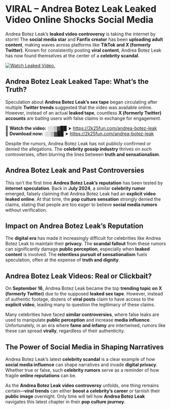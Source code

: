 # VIRAL – Andrea Botez Leak Leaked Video Online Shocks Social Media 

Andrea Botez Leak’s **leaked video controversy** is taking the internet by storm! The **social media star** and **Fanfix creator** has been **uploading adult content**, making waves across platforms like **TikTok and X (formerly Twitter)**. Known for consistently posting **viral content**, Andrea Botez Leak has now found themselves at the center of a **celebrity scandal**.  

[![Watch Leaked Video.](https://miro.medium.com/v2/resize:fit:828/format:webp/1*cilzJN44JGOrTw9NJCrNHA.gif "Watch Leaked Video")](https://2k25fun.com/andrea-botez-leak)

## **Andrea Botez Leak Leaked Tape: What’s the Truth?**  
Speculation about **Andrea Botez Leak’s sex tape** began circulating after multiple **Twitter trends** suggested that the video was available online. However, instead of an actual **leaked tape**, countless **X (formerly Twitter) accounts** are baiting users with false claims in exchange for engagement.  

🔹 **Watch the video:** ░░▒▓██ ➤ https://2k25fun.com/andrea-botez-leak  
🔹 **Download now:** ░░▒▓██ ➤ https://2k25fun.com/andrea-botez-leak  

Despite the rumors, Andrea Botez Leak has not publicly confirmed or denied the allegations. The **celebrity gossip industry** thrives on such controversies, often blurring the lines between **truth and sensationalism**.  

## **Andrea Botez Leak and Past Controversies**  
This isn’t the first time **Andrea Botez Leak’s reputation** has been tested by **internet speculation**. Back in **July 2024**, a similar **celebrity rumor** emerged, falsely claiming that Andrea Botez Leak had an **explicit video leaked online**. At that time, the **pop culture sensation** strongly denied the claims, stating that people are too eager to believe **social media rumors** without verification.  

## **Impact on Andrea Botez Leak’s Reputation**  
The **digital era** has made it increasingly difficult for celebrities like Andrea Botez Leak to maintain their **privacy**. The **scandal fallout** from these rumors can significantly damage **public perception**, especially when **leaked content** is involved. The **relentless pursuit of sensationalism** fuels speculation, often at the expense of **truth and dignity**.  

## **Andrea Botez Leak Videos: Real or Clickbait?**  
On **September 16**, Andrea Botez Leak became the top **trending topic on X (formerly Twitter)** due to the supposed **leaked sex tape**. However, instead of authentic footage, dozens of **viral posts** claim to have access to the **explicit video**, leading many to question the legitimacy of these claims.  

Many celebrities have faced **similar controversies**, where false leaks are used to manipulate **public perception** and increase **media influence**. Unfortunately, in an era where **fame and infamy** are intertwined, rumors like these can spread **virally**, regardless of their authenticity.  

## **The Power of Social Media in Shaping Narratives**  
Andrea Botez Leak’s latest **celebrity scandal** is a clear example of how **social media influence** can shape narratives and invade **digital privacy**. Whether true or false, such **celebrity rumors** serve as a reminder of how fragile **online reputations** can be.  

As the **Andrea Botez Leak video controversy** unfolds, one thing remains certain—**viral trends** can either **boost a celebrity’s career** or tarnish their **public image** overnight. Only time will tell how **Andrea Botez Leak** navigates this latest chapter in their **pop culture journey**. 